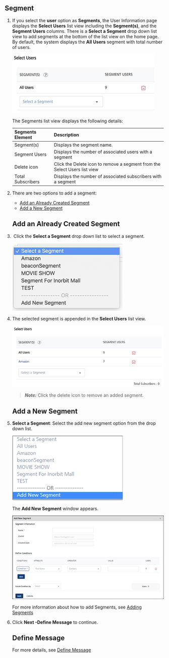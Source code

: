                             


Segment
-------

1.  If you select the **user** option as **Segments**, the User Information page displays the **Select Users** list view including the **Segment(s)**, and the **Segment Users** columns. There is a **Select a Segment** drop down list view to add segments at the bottom of the list view on the home page. By default, the system displays the **All Users** segment with total number of users.
    
    ![](../Resources/Images/Engagement/Adhoc/Passbook_Message/passseghome_602x88.png)
    
    The Segments list view displays the following details:  
    
    | Segments Element | Description |
    | --- | --- |
    | Segment(s) | Displays the segment name. |
    | Segment Users | Displays the number of associated users with a segment |
    | Delete icon | Click the Delete icon to remove a segment from the Select Users list view |
    | Total Subscribers | Displays the number of associated subscribers with a segment |
    
2.  There are two options to add a segment:
    
    *   [Add an Already Created Segment](#add-an-already-created-segment)
    *   [Add a New Segment](#add-a-new-segment)
    
    Add an Already Created Segment
    ------------------------------
    
3.   Click the **Select a Segment** drop down list to select a segment.
    
    ![](../Resources/Images/Engagement/Adhoc/Push_Message/selsegddlist.png)
    
4.  The selected segment is appended in the **Select Users** list view.
    
    ![](../Resources/Images/Engagement/Adhoc/Push_Message/ebaysegment_599x113.png)
    
    > **_Note:_** Click the delete icon to remove an added segment.
    
    Add a New Segment
    -----------------
    
5.  **Select a Segment**: Select the add new segment option from the drop down list.
    
    ![](../Resources/Images/Engagement/Adhoc/Push_Message/addnewsegmentddlist.png)
    
    The **Add New Segment** window appears.
    
    ![](../Resources/Images/Engagement/Adhoc/Push_Message/addsegmentwindow_597x328.png)
    
    For more information about how to add Segments, see [Adding Segments](../../../../Foundry/vms_console_user_guide/Content/Segments/Adding_a_Segment.md)
    
6.  Click **Next -Define Message** to continue.
    
    Define Message
    --------------
    
    For more details, see [Define Message](General_Channel_Type_PassBook_Message.md#define-pass-message)
